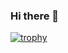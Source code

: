 ### Hi there 👋
[![trophy](https://github-profile-trophy.vercel.app/?username=ryo-ma&theme=monokai&row=1&column=6)](https://github.com/ryo-ma/github-profile-trophy)




<!--
**keramiozsoy/keramiozsoy** is a ✨ _special_ ✨ repository because its `README.md` (this file) appears on your GitHub profile.

Here are some ideas to get you started:

- 🔭 I’m currently working on ...
- 🌱 I’m currently learning ...
- 👯 I’m looking to collaborate on ...
- 🤔 I’m looking for help with ...
- 💬 Ask me about ...
- 📫 How to reach me: ...
- 😄 Pronouns: ...
- ⚡ Fun fact: ...
-->
